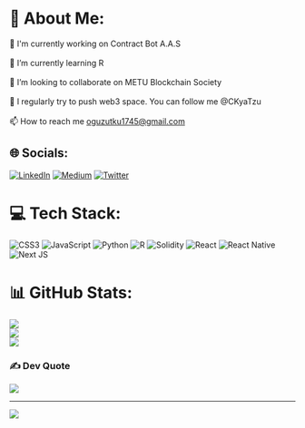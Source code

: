 # 💫 About Me:
🔭 I'm currently working on Contract Bot A.A.S<br><br>🌱 I’m currently learning R<br><br>👯 I’m looking to collaborate on METU Blockchain Society<br><br>📝 I regularly try to push web3 space. You can follow me @CKyaTzu<br><br>📫 How to reach me oguzutku1745@gmail.com


## 🌐 Socials:
[![LinkedIn](https://img.shields.io/badge/LinkedIn-%230077B5.svg?logo=linkedin&logoColor=white)](https://www.linkedin.com/in/oguzutkuyildiz/) [![Medium](https://img.shields.io/badge/Medium-12100E?logo=medium&logoColor=white)](https://kyatzu.medium.com) [![Twitter](https://img.shields.io/badge/Twitter-%231DA1F2.svg?logo=Twitter&logoColor=white)](https://twitter.com/CKyaTzu) 

# 💻 Tech Stack:
![CSS3](https://img.shields.io/badge/css3-%231572B6.svg?style=flat&logo=css3&logoColor=white) ![JavaScript](https://img.shields.io/badge/javascript-%23323330.svg?style=flat&logo=javascript&logoColor=%23F7DF1E) ![Python](https://img.shields.io/badge/python-3670A0?style=flat&logo=python&logoColor=ffdd54) ![R](https://img.shields.io/badge/r-%23276DC3.svg?style=flat&logo=r&logoColor=white) ![Solidity](https://img.shields.io/badge/Solidity-%23363636.svg?style=flat&logo=solidity&logoColor=white) ![React](https://img.shields.io/badge/react-%2320232a.svg?style=flat&logo=react&logoColor=%2361DAFB) ![React Native](https://img.shields.io/badge/react_native-%2320232a.svg?style=flat&logo=react&logoColor=%2361DAFB) ![Next JS](https://img.shields.io/badge/Next-black?style=flat&logo=next.js&logoColor=white)
# 📊 GitHub Stats:
![](https://github-readme-stats.vercel.app/api?username=oguzutku1745&theme=midnight-purple&hide_border=true&include_all_commits=true&count_private=true)<br/>
![](https://github-readme-streak-stats.herokuapp.com/?user=oguzutku1745&theme=midnight-purple&hide_border=true)<br/>
![](https://github-readme-stats.vercel.app/api/top-langs/?username=oguzutku1745&theme=midnight-purple&hide_border=true&include_all_commits=true&count_private=true&layout=compact)

### ✍️ Dev Quote
![](https://quotes-github-readme.vercel.app/api?type=horizontal&theme=tokyonight)

---
[![](https://visitcount.itsvg.in/api?id=oguzutku1745&icon=0&color=10)](https://visitcount.itsvg.in)

